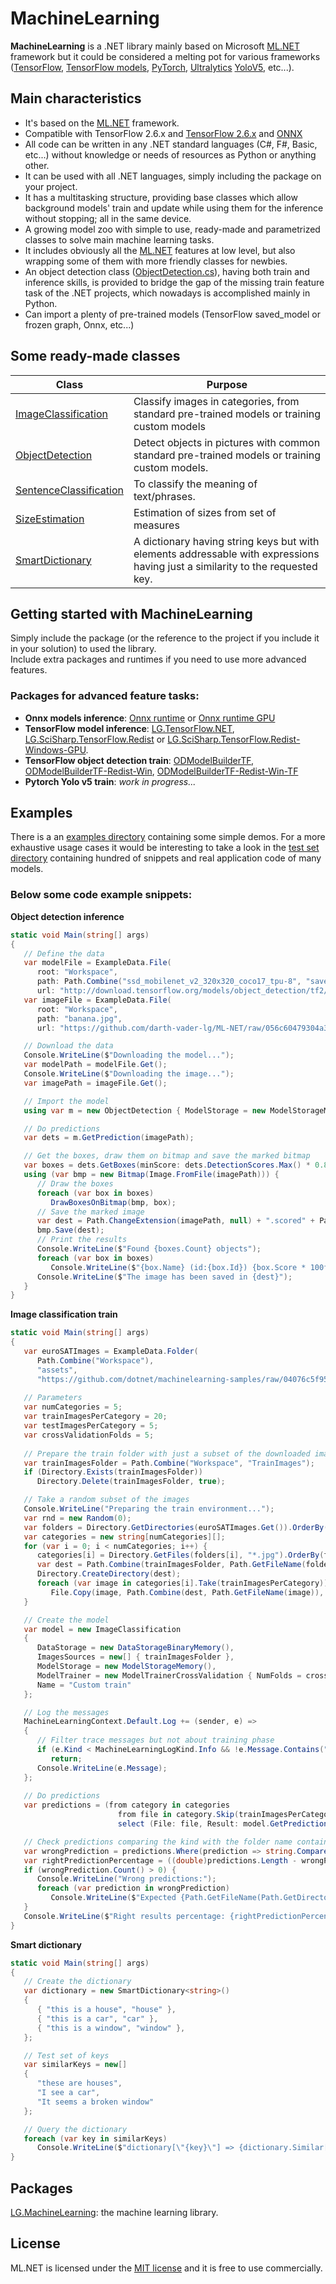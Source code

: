 ﻿

# MachineLearning

**MachineLearning** is a .NET library mainly based on Microsoft [ML.NET](https://dotnet.microsoft.com/apps/machinelearning-ai/ml-dotnet) framework but it could be considered a melting pot for various frameworks ([TensorFlow](https://www.tensorflow.org/), [TensorFlow models](https://github.com/tensorflow/models), [PyTorch](https://pytorch.org/), [Ultralytics](https://ultralytics.com/) [YoloV5](https://github.com/ultralytics/yolov5), etc...).<BR>

## Main characteristics
* It's based on the [ML.NET](https://dotnet.microsoft.com/apps/machinelearning-ai/ml-dotnet) framework.
* Compatible with TensorFlow 2.6.x and [TensorFlow 2.6.x](https://www.tensorflow.org/) and [ONNX](https://onnx.ai/)
* All code can be written in any .NET standard languages (C#, F#, Basic, etc...) without knowledge or needs of resources as Python or anything other.
* It can be used with all .NET languages, simply including the package on your project.
* It has a multitasking structure, providing base classes which allow background models' train and update while using them for the inference without stopping; all in the same device.
* A growing model zoo with simple to use, ready-made and parametrized classes to solve main machine learning tasks.
* It includes obviously all the [ML.NET](https://dotnet.microsoft.com/apps/machinelearning-ai/ml-dotnet) features at low level, but also wrapping some of them with more friendly classes for newbies.
* An object detection class ([ObjectDetection.cs](https://github.com/darth-vader-lg/MachineLearning/blob/master/src/MachineLearning/ModelZoo/ObjectDetection.cs)), having both train and inference skills, is provided to bridge the gap of the missing train feature task of the .NET projects, which nowadays is accomplished mainly in Python.
* Can import a plenty of pre-trained models (TensorFlow saved_model or frozen graph, Onnx, etc...)

## Some ready-made classes
|Class|Purpose|
|--|--|
|[ImageClassification](https://github.com/darth-vader-lg/MachineLearning/blob/master/src/MachineLearning/ModelZoo/ImageClassification.cs)|Classify images in categories, from standard pre-trained models or training custom models|
|[ObjectDetection](https://github.com/darth-vader-lg/MachineLearning/blob/master/src/MachineLearning/ModelZoo/ObjectDetection.cs)|Detect objects in pictures with common standard pre-trained models or training custom models.|
|[SentenceClassification](https://github.com/darth-vader-lg/MachineLearning/blob/master/src/MachineLearning/ModelZoo/SentenceClassification.cs)|To classify the meaning of text/phrases.|
|[SizeEstimation](https://github.com/darth-vader-lg/MachineLearning/blob/master/src/MachineLearning/ModelZoo/SizeEstimation.cs)|Estimation of sizes from set of measures|
|[SmartDictionary](https://github.com/darth-vader-lg/MachineLearning/blob/master/src/MachineLearning/ModelZoo/SmartDictionary.cs)|A dictionary having string keys but with elements addressable with expressions having just a similarity to the requested key.|

## Getting started with MachineLearning

Simply include the package (or the reference to the project if you include it in your solution) to used the library.<BR>
Include extra packages and runtimes if you need to use more advanced features.<BR>
### Packages for advanced feature tasks:
* **Onnx models inference**: [Onnx runtime](https://www.nuget.org/packages/Microsoft.ML.OnnxRuntime/) or [Onnx runtime GPU](https://www.nuget.org/packages/Microsoft.ML.OnnxRuntime.Gpu/)
* **TensorFlow model inference**: [LG.TensorFlow.NET](https://www.nuget.org/packages/LG.TensorFlow.NET), [LG.SciSharp.TensorFlow.Redist](https://www.nuget.org/packages/LG.SciSharp.TensorFlow.Redist) or [LG.SciSharp.TensorFlow.Redist-Windows-GPU](https://www.nuget.org/packages/LG.SciSharp.TensorFlow.Redist-Windows-GPU).
* **TensorFlow object detection train**: [ODModelBuilderTF](https://www.nuget.org/packages/ODModelBuilderTF), [ODModelBuilderTF-Redist-Win](https://www.nuget.org/packages/ODModelBuilderTF-Redist-Win), [ODModelBuilderTF-Redist-Win-TF](https://www.nuget.org/packages/ODModelBuilderTF-Redist-Win-TF)
* **Pytorch Yolo v5 train**: *work in progress...*

## Examples
There is a an [examples directory](https://github.com/darth-vader-lg/MachineLearning/tree/master/examples) containing some simple demos.
For a more exhaustive usage cases it would be interesting to take a look in the [test set directory](https://github.com/darth-vader-lg/MachineLearning/tree/master/test) containing hundred of snippets and real application code of many models.

### Below some code example snippets:
**Object detection inference**
```C#
static void Main(string[] args)
{
   // Define the data
   var modelFile = ExampleData.File(
      root: "Workspace",
      path: Path.Combine("ssd_mobilenet_v2_320x320_coco17_tpu-8", "saved_model", "saved_model.pb"),
      url: "http://download.tensorflow.org/models/object_detection/tf2/20200711/ssd_mobilenet_v2_320x320_coco17_tpu-8.tar.gz");
   var imageFile = ExampleData.File(
      root: "Workspace",
      path: "banana.jpg",
      url: "https://github.com/darth-vader-lg/ML-NET/raw/056c60479304a3b5dbdf129c9bc6e853322bb090/test/data/images/banana.jpg");

   // Download the data
   Console.WriteLine($"Downloading the model...");
   var modelPath = modelFile.Get();
   Console.WriteLine($"Downloading the image...");
   var imagePath = imageFile.Get();

   // Import the model
   using var m = new ObjectDetection { ModelStorage = new ModelStorageMemory { ImportPath = modelPath } };

   // Do predictions
   var dets = m.GetPrediction(imagePath);

   // Get the boxes, draw them on bitmap and save the marked bitmap
   var boxes = dets.GetBoxes(minScore: dets.DetectionScores.Max() * 0.8);
   using (var bmp = new Bitmap(Image.FromFile(imagePath))) {
      // Draw the boxes
      foreach (var box in boxes)
         DrawBoxesOnBitmap(bmp, box);
      // Save the marked image
      var dest = Path.ChangeExtension(imagePath, null) + ".scored" + Path.GetExtension(imagePath);
      bmp.Save(dest);
      // Print the results
      Console.WriteLine($"Found {boxes.Count} objects");
      foreach (var box in boxes)
         Console.WriteLine($"{box.Name} (id:{box.Id}) {box.Score * 100f:###.#}%");
      Console.WriteLine($"The image has been saved in {dest}");
   }
}
```
**Image classification train**
```C#
static void Main(string[] args)
{
   var euroSATImages = ExampleData.Folder(
      Path.Combine("Workspace"),
      "assets",
      "https://github.com/dotnet/machinelearning-samples/raw/04076c5f95814a735dd5ecdb17fcb2052b3c3c45/samples/modelbuilder/ImageClassification_Azure_LandUse/assets.zip");
         
   // Parameters
   var numCategories = 5;
   var trainImagesPerCategory = 20;
   var testImagesPerCategory = 5;
   var crossValidationFolds = 5;
         
   // Prepare the train folder with just a subset of the downloaded images
   var trainImagesFolder = Path.Combine("Workspace", "TrainImages");
   if (Directory.Exists(trainImagesFolder))
      Directory.Delete(trainImagesFolder, true);

   // Take a random subset of the images
   Console.WriteLine("Preparing the train environment...");
   var rnd = new Random(0);
   var folders = Directory.GetDirectories(euroSATImages.Get()).OrderBy(f => rnd.Next()).ToArray();
   var categories = new string[numCategories][];
   for (var i = 0; i < numCategories; i++) {
      categories[i] = Directory.GetFiles(folders[i], "*.jpg").OrderBy(f => rnd.Next()).Take(trainImagesPerCategory + testImagesPerCategory).ToArray();
      var dest = Path.Combine(trainImagesFolder, Path.GetFileName(folders[i]));
      Directory.CreateDirectory(dest);
      foreach (var image in categories[i].Take(trainImagesPerCategory))
         File.Copy(image, Path.Combine(dest, Path.GetFileName(image)), true);
   }

   // Create the model
   var model = new ImageClassification
   {
      DataStorage = new DataStorageBinaryMemory(),
      ImagesSources = new[] { trainImagesFolder },
      ModelStorage = new ModelStorageMemory(),
      ModelTrainer = new ModelTrainerCrossValidation { NumFolds = crossValidationFolds },
      Name = "Custom train"
   };

   // Log the messages
   MachineLearningContext.Default.Log += (sender, e) =>
   {
      // Filter trace messages but not about training phase 
      if (e.Kind < MachineLearningLogKind.Info && !e.Message.Contains("Phase: Bottleneck Computation") && !e.Message.Contains("Phase: Training"))
         return;
      Console.WriteLine(e.Message);
   };
                                              
   // Do predictions
   var predictions = (from category in categories
                        from file in category.Skip(trainImagesPerCategory).Take(testImagesPerCategory)
                        select (File: file, Result: model.GetPrediction(file))).ToArray();

   // Check predictions comparing the kind with the folder name containing the image
   var wrongPrediction = predictions.Where(prediction => string.Compare(prediction.Result.Kind, Path.GetFileName(Path.GetDirectoryName(prediction.File)), true) != 0);
   var rightPredictionPercentage = ((double)predictions.Length - wrongPrediction.Count()) * 100 / predictions.Length;
   if (wrongPrediction.Count() > 0) {
      Console.WriteLine("Wrong predictions:");
      foreach (var prediction in wrongPrediction)
         Console.WriteLine($"Expected {Path.GetFileName(Path.GetDirectoryName(prediction.File))} for {Path.GetFileName(prediction.File)}, got {prediction.Result.Kind}");
   }
   Console.WriteLine($"Right results percentage: {rightPredictionPercentage:###.#}%");
}
```
**Smart dictionary**
```C#
static void Main(string[] args)
{
   // Create the dictionary
   var dictionary = new SmartDictionary<string>()
   {
      { "this is a house", "house" },
      { "this is a car", "car" },
      { "this is a window", "window" },
   };

   // Test set of keys
   var similarKeys = new[]
   {
      "these are houses",
      "I see a car",
      "It seems a broken window"
   };

   // Query the dictionary
   foreach (var key in similarKeys)
      Console.WriteLine($"dictionary[\"{key}\"] => {dictionary.Similar[key]}");
}
```


## Packages
[LG.MachineLearning](https://www.nuget.org/packages/LG.MachineLearning): the machine learning library.

## License

ML.NET is licensed under the [MIT license](LICENSE) and it is free to use commercially.


